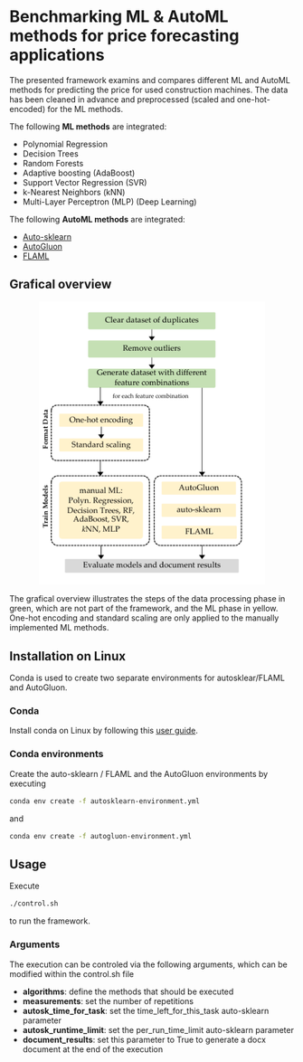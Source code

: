 # Benchmarking ML & AutoML methods for price forecasting applications

The presented framework examins and compares different ML and AutoML methods for predicting the price for used construction machines. 
The data has been cleaned in advance and preprocessed (scaled and one-hot-encoded) for the ML methods.

The following **ML methods** are integrated:

- Polynomial Regression
- Decision Trees
- Random Forests
- Adaptive boosting (AdaBoost)
- Support Vector Regression (SVR)
- k-Nearest Neighbors (kNN)
- Multi-Layer Perceptron (MLP) (Deep Learning)

The following **AutoML methods** are integrated:

- [Auto-sklearn](https://automl.github.io/auto-sklearn/master/index.html#)
- [AutoGluon](https://auto.gluon.ai/stable/index.html#)
- [FLAML](https://github.com/microsoft/FLAML)

## Grafical overview


<p align="center">
    <img src="assets/fig_framework.pdf"  width=400>
    <br>
</p>

The grafical overview illustrates the steps of the data processing phase in green, which are not part of the framework, and the ML phase in yellow. One-hot encoding and standard scaling are only applied to the manually implemented ML methods.

## Installation on Linux

Conda is used to create two separate environments for autosklear/FLAML and AutoGluon.

### Conda

Install conda on Linux by following this [user guide](https://docs.conda.io/projects/conda/en/latest/user-guide/install/linux.html).

### Conda environments

Create the auto-sklearn / FLAML and the AutoGluon environments by executing


```bash
conda env create -f autosklearn-environment.yml
```
and

```bash
conda env create -f autogluon-environment.yml
```

## Usage

Execute

```bash
./control.sh 
```
to run the framework.

### Arguments

The execution can be controled via the following arguments, which can be modified within the control.sh file

- **algorithms**: define the methods that should be executed
- **measurements**: set the number of repetitions
- **autosk\_time\_for\_task**: set the time\_left\_for\_this\_task auto-sklearn parameter
- **autosk\_runtime\_limit**: set the per\_run\_time\_limit auto-sklearn parameter
- **document\_results**: set this parameter to True to generate a docx document at the end of the execution


